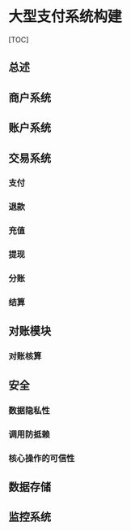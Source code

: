 # 大型支付系统构建

[TOC]

## 总述

## 商户系统

## 账户系统

## 交易系统

### 支付

### 退款

### 充值

### 提现

### 分账

### 结算

## 对账模块

### 对账核算

## 安全

### 数据隐私性

### 调用防抵赖

### 核心操作的可信性

## 数据存储

## 监控系统